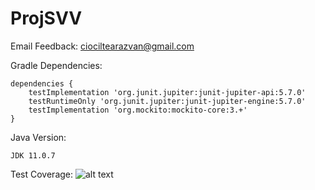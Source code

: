 # ProjSVV

Email Feedback:
ciociltearazvan@gmail.com

Gradle Dependencies:
```
dependencies {
    testImplementation 'org.junit.jupiter:junit-jupiter-api:5.7.0'
    testRuntimeOnly 'org.junit.jupiter:junit-jupiter-engine:5.7.0'
    testImplementation 'org.mockito:mockito-core:3.+'
}
```

Java Version:
```
JDK 11.0.7
```

Test Coverage:
![alt text]()
